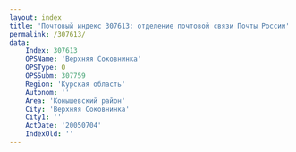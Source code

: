 ```yaml
---
layout: index
title: 'Почтовый индекс 307613: отделение почтовой связи Почты России'
permalink: /307613/
data:
    Index: 307613
    OPSName: 'Верхняя Соковнинка'
    OPSType: О
    OPSSubm: 307759
    Region: 'Курская область'
    Autonom: ''
    Area: 'Конышевский район'
    City: 'Верхняя Соковнинка'
    City1: ''
    ActDate: '20050704'
    IndexOld: ''
---
```

